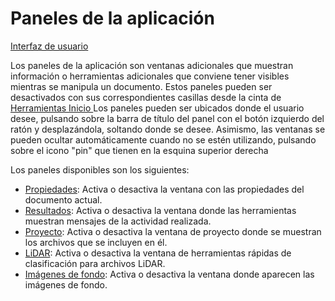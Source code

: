 # Paneles de la aplicación

[Interfaz de usuario](../interfaz-de-usuario.md)

Los paneles de la aplicación son ventanas adicionales que muestran información o herramientas adicionales que conviene tener visibles mientras se manipula un documento. Estos paneles pueden ser desactivados con sus correspondientes casillas desde la cinta de [Herramientas Inicio ](../../fichas-de-herramientas/ficha-de-herramientas-inicio/)Los paneles pueden ser ubicados donde el usuario desee, pulsando sobre la barra de título del panel con el botón izquierdo del ratón y desplazándola, soltando donde se desee. Asimismo, las ventanas se pueden ocultar automáticamente cuando no se estén utilizando, pulsando sobre el icono "pin" que tienen en la esquina superior derecha

Los paneles disponibles son los siguientes:

* [Propiedades](panel-propiedades/): Activa o desactiva la ventana con las propiedades del documento actual.
* [Resultados](panel-resultados.md): Activa o desactiva la ventana donde las herramientas muestran mensajes de la actividad realizada.
* [Proyecto](panel-proyecto.md): Activa o desactiva la ventana de proyecto donde se muestran los archivos que se incluyen en él.
* [LiDAR](panel-propiedades/panel-lidar.md): Activa o desactiva la ventana de herramientas rápidas de clasificación para archivos LiDAR.
* [Imágenes de fondo](panel-imagenes-de-fondo.md): Activa o desactiva la ventana donde aparecen las imágenes de fondo.

